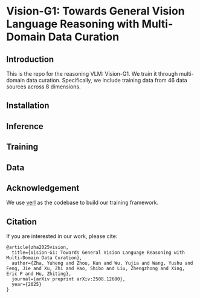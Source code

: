 # Vision-G1: Towards General Vision Language Reasoning with Multi-Domain Data Curation
## Introduction
This is the repo for the reasoning VLM: Vision-G1. We train it through multi-domain data curation. Specifically, we include training data from 46 data sources across 8 dimensions. 
## Installation
## Inference
## Training
## Data
## Acknowledgement
We use [verl](https://github.com/volcengine/verl) as the codebase to build our training framework.
## Citation
If you are interested in our work, please cite:
```
@article{zha2025vision,
  title={Vision-G1: Towards General Vision Language Reasoning with Multi-Domain Data Curation},
  author={Zha, Yuheng and Zhou, Kun and Wu, Yujia and Wang, Yushu and Feng, Jie and Xu, Zhi and Hao, Shibo and Liu, Zhengzhong and Xing, Eric P and Hu, Zhiting},
  journal={arXiv preprint arXiv:2508.12680},
  year={2025}
}
```

